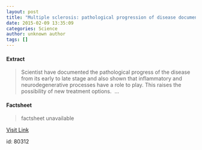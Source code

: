 ```yaml
---
layout: post
title: "Multiple sclerosis: pathological progression of disease documented"
date: 2015-02-09 13:35:09
categories: Science
author: unknown author
tags: []
---
```



#### Extract
>Scientist have documented the pathological progress of the disease from its early to late stage and also shown that inflammatory and neurodegenerative processes have a role to play. This raises the possibility of new treatment options.  ...

#### Factsheet
>factsheet unavailable

[Visit Link](http://feeds.sciencedaily.com/~r/sciencedaily/~3/YN282ctsXMY/150209083509.htm)

id:   80312
